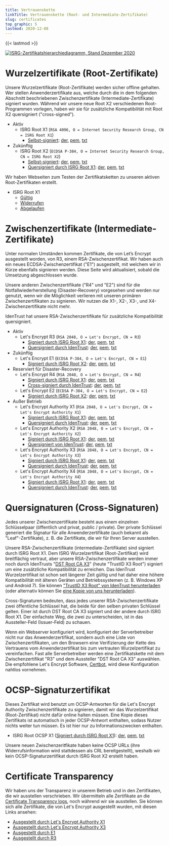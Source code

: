 ```yaml
---
title: Vertrauenskette
linkTitle: Vertrauenskette (Root- und Intermediate-Zertifikate)
slug: certificates
top_graphic: 5
lastmod: 2020-12-08
---
```


{{< lastmod >}}

[![ISRG-Zertifikatshierarchiediagramm, Stand Dezember 2020](/images/isrg-hierarchy.png)](/images/isrg-hierarchy.png)

# Wurzelzertifikate (Root-Zertifikate)

Unsere Wurzelzertifikate (Root-Zertifikate) werden sicher offline gehalten. Wer stellen Anwenderzertifikate aus, welche durch die in dem folgenden Abschnitt beschriebenen Zwischenzertifikate (Intermediate-Zertifikate) signiert wurden. Während wir unsere neue Root X2 verschiedenen Root-Programmen vorlegen, haben wir sie für zusätzliche Kompatibilität mit Root X2 quersigniert ("cross-signed").

* Aktiv
  * ISRG Root X1 (`RSA 4096, O = Internet Security Research Group, CN = ISRG Root X1`)
    * [Selbst-signiert](https://crt.sh/?id=9314791): [der](/certs/isrgrootx1.der), [pem](/certs/isrgrootx1.pem), [txt](/certs/isrgrootx1.txt)
* Zukünftig
  * ISRG Root X2 (`ECDSA P-384, O = Internet Security Research Group, CN = ISRG Root X2`)
    * [Selbst-signiert](https://crt.sh/?id=3335562555): [der](/certs/isrg-root-x2.der), [pem](/certs/isrg-root-x2.pem), [txt](/certs/isrg-root-x2.txt)
    * [Quersigniert durch ISRG Root X1](https://crt.sh/?id=3334561878): [der](/certs/isrg-root-x2-cross-signed.der), [pem](/certs/isrg-root-x2-cross-signed.pem), [txt](/certs/isrg-root-x2-cross-signed.txt)

Wir haben Webseiten zum Testen der Zertifikatsketten zu unseren aktiven Root-Zertifikaten erstellt.

* ISRG Root X1
  * [Gültig](https://valid-isrgrootx1.letsencrypt.org/)
  * [Widerrufen](https://revoked-isrgrootx1.letsencrypt.org/)
  * [Abgelaufen](https://expired-isrgrootx1.letsencrypt.org/)

# Zwischenzertifikate (Intermediate-Zertifikate)

Unter normalen Umständen kommen Zertifikate, die von Let’s Encrypt ausgestellt worden, von R3, einem RSA-Zwischenzertifikat. Wir haben auch ein neues ECDSA-Zwischenzertifikat ("E1") ausgestellt, mit welchem wir in Kürze ebenfalls signieren werden. Diese Seite wird aktualisiert, sobald die Umsetzung abgeschlossen wurde.

Unsere anderen Zwischenzertifikate ("R4" und "E2") sind für die Notfallwiederherstellung (Disaster-Recovery) vorgesehen und werden nur genutzt, wenn wir die Möglichkeit verlieren mit unseren primären Zwischenzertifikaten zu signieren. Wir nutzen die X1-, X2-, X3-, und X4-Zwischenzertifikate nicht mehr.

IdenTrust hat unsere RSA-Zwischenzertifikate für zusätzliche Kompatibilität quersigniert.

* Aktiv
  * Let's Encrypt R3 (`RSA 2048, O = Let's Encrypt, CN = R3`)
    * [Signiert durch ISRG Root X1](https://crt.sh/?id=3334561879): [der](/certs/lets-encrypt-r3.der), [pem](/certs/lets-encrypt-r3.pem), [txt](/certs/lets-encrypt-r3.txt)
    * [Quersigniert durch IdenTrust](https://crt.sh/?id=3479778542): [der](/certs/lets-encrypt-r3-cross-signed.der), [pem](/certs/lets-encrypt-r3-cross-signed.pem), [txt](/certs/lets-encrypt-r3-cross-signed.txt)
* Zukünftig
  * Let's Encrypt E1 (`ECDSA P-384, O = Let's Encrypt, CN = E1`)
    * [Signiert durch ISRG Root X2](https://crt.sh/?id=3334671964): [der](/certs/lets-encrypt-e1.der), [pem](/certs/lets-encrypt-e1.pem), [txt](/certs/lets-encrypt-e1.txt)
* Reserviert für Disaster-Recovery
  * Let's Encrypt R4 (`RSA 2048, O = Let's Encrypt, CN = R4`)
    * [Signiert durch ISRG Root X1](https://crt.sh/?id=3334561877): [der](/certs/lets-encrypt-r4.der), [pem](/certs/lets-encrypt-r4.pem), [txt](/certs/lets-encrypt-r4.txt)
    * [Cross-signiert durch IdenTrust](https://crt.sh/?id=3479778543): [der](/certs/lets-encrypt-r4-cross-signed.der), [pem](/certs/lets-encrypt-r4-cross-signed.pem), [txt](/certs/lets-encrypt-r4-cross-signed.txt)
  * Let's Encrypt E2 (`ECDSA P-384, O = Let's Encrypt, CN = E2`)
    * [Signiert durch ISRG Root X2](https://crt.sh/?id=3334671963): [der](/certs/lets-encrypt-e2.der), [pem](/certs/lets-encrypt-e2.pem), [txt](/certs/lets-encrypt-e2.txt)
* Außer Betrieb
  * Let's Encrypt Authority X1 (`RSA 2048, O = Let's Encrypt, CN = Let's Encrypt Authority X1`)
    * [Signiert durch ISRG Root X1](https://crt.sh/?id=9314792): [der](/certs/letsencryptauthorityx1.der), [pem](/certs/letsencryptauthorityx1.pem), [txt](/certs/letsencryptauthorityx1.txt)
    * [Quersigniert durch IdenTrust](https://crt.sh/?id=10235198): [der](/certs/lets-encrypt-x1-cross-signed.der), [pem](/certs/lets-encrypt-x1-cross-signed.pem), [txt](/certs/lets-encrypt-x1-cross-signed.txt)
  * Let's Encrypt Authority X2 (`RSA 2048, O = Let's Encrypt, CN = Let's Encrypt Authority X2`)
    * [Signiert durch ISRG Root X1](https://crt.sh/?id=12721505): [der](/certs/letsencryptauthorityx2.der), [pem](/certs/letsencryptauthorityx2.pem), [txt](/certs/letsencryptauthorityx2.txt)
    * [Quersigniert von IdenTrust](https://crt.sh/?id=10970235): [der](/certs/lets-encrypt-x2-cross-signed.der), [pem](/certs/lets-encrypt-x2-cross-signed.pem), [txt](/certs/lets-encrypt-x2-cross-signed.txt)
  * Let's Encrypt Authority X3 (`RSA 2048, O = Let's Encrypt, CN = Let's Encrypt Authority X3`)
    * [Signiert durch ISRG Root X1](https://crt.sh/?id=47997543): [der](/certs/letsencryptauthorityx3.der), [pem](/certs/letsencryptauthorityx3.pem), [txt](/certs/letsencryptauthorityx3.txt)
    * [Quersigniert durch IdenTrust](https://crt.sh/?id=15706126): [der](/certs/lets-encrypt-x3-cross-signed.der), [pem](/certs/lets-encrypt-x3-cross-signed.pem), [txt](/certs/lets-encrypt-x3-cross-signed.txt)
  * Let's Encrypt Authority X4 (`RSA 2048, O = Let's Encrypt, CN = Let's Encrypt Authority X4`)
    * [Signiert durch ISRG Root X1](https://crt.sh/?id=47997546): [der](/certs/letsencryptauthorityx4.der), [pem](/certs/letsencryptauthorityx4.pem), [txt](/certs/letsencryptauthorityx4.txt)
    * [Quersigniert durch IdenTrust](https://crt.sh/?id=15710291): [der](/certs/lets-encrypt-x4-cross-signed.der), [pem](/certs/lets-encrypt-x4-cross-signed.pem), [txt](/certs/lets-encrypt-x4-cross-signed.txt)

# Quersignaturen (Cross-Signaturen)

Jedes unserer Zwischenzertifikate besteht aus einem einzelnen Schlüsselpaar (öffentlich und privat, public / private). Der private Schlüssel generiert die Signatur für alle Anwenderzertifikate (auch bekannt als "Leaf"-Zertifikate), z. B. die Zertifikate, die wir für Ihren Server ausstellen.

Unsere RSA-Zwischenzertifikate (intermediate-Zertifikate) sind signiert durch ISRG Root X1. Dem ISRG Wurzelzertifikat (Root-Zertifikat) wird breitflächig vertraut, aber unsere RSA-Zwischenzertifikate werden immer noch durch IdenTrusts "[DST Root CA X3](https://crt.sh/?id=8395)" (heute "TrustID X3 Root") signiert um eine zusätzliche Kompatibilität zu erreichen. Das IdenTrust Wurzelzertifikat ist schon seit längerer Zeit gültig und hat daher eine höhere Kompatibilität mit älteren Geräten und Betriebssystemen (z. B. Windows XP und Android 7). Sie können ["TrustID X3 Root" von IdenTrust herunterladen](https://www.identrust.com/support/downloads) (oder alternativ können Sie [eine Kopie von uns herunterladen](/certs/trustid-x3-root.pem.txt)).

Cross-Signaturen bedeuten, dass jedes unserer RSA-Zwischenzertifikate zwei öffentliche Schlüssel hat, die beide für den selben privaten Schlüssel gelten. Einer ist durch DST Root CA X3 signiert und der andere durch ISRG Root X1. Der einfachste Weg, die zwei zu unterscheiden, ist in das Aussteller-Feld (Issuer-Feld) zu schauen.

Wenn ein Webserver konfiguriert wird, konfiguriert der Serverbetreiber nicht nur das Anwenderzertifikat, sondern auch eine Liste von Zwischenzertifikaten, um den Browsern eine Verifizierung der Kette des Vertrauens vom Anwenderzertifikat bis zum vertrauten Wurzelzertifikat zu vereinfachen. Fast alle Serverbetreiber werden eine Zertifikatskette mit dem Zwischenzertifikat "R3" und dem Aussteller "DST Root CA X3" auswählen. Die empfohlene Let's Encrypt Software, [Certbot](https://certbot.org), wird diese Konfiguration nahtlos vornehmen.

# OCSP-Signaturzertifikat

Dieses Zertifikat wird benutzt um OCSP-Antworten für die Let's Encrypt Authority Zwischenzertifikate zu signieren, damit wir das Wurzelzertifikat (Root-Zertifikat) nicht dafür online halten müssen. Eine Kopie dieses Zertifikats ist automatisch in jeder OCSP-Antwort enthalten, sodass Nutzer nichts weiter tun müssen. Es ist hier nur zu Informationszwecken enthalten.

* ISRG Root OCSP X1 ([Signiert durch ISRG Root X1](https://crt.sh/?id=2929281974)): [der](/certs/isrg-root-ocsp-x1.der), [pem](/certs/isrg-root-ocsp-x1.pem), [txt](/certs/isrg-root-ocsp-x1.txt)

Unsere neuen Zwischenzeritfikate haben keine OCSP URLs (ihre Widerrufsinformation wird stattdessen als CRL bereitgestellt), weshalb wir kein OCSP-Signaturzertifikat durch ISRG Root X2 erstellt haben.

# Certificate Transparency

Wir haben uns der Transparenz in unserem Betrieb und in den Zertifikaten, die wir ausstellen verschrieben. Wir übermitteln alle Zertifikate an die [Certificate Transparency logs](https://www.certificate-transparency.org/), noch während wir sie ausstellen. Sie können sich alle Zertifikate, die von Let's Encrypt ausgestellt wurden, mit diesen Links ansehen:

* [Ausgestellt durch Let's Encrypt Authority X1](https://crt.sh/?Identity=%25&iCAID=7395)
* [Ausgestellt durch Let's Encrypt Authority X3](https://crt.sh/?Identity=%25&iCAID=16418)
* [Ausgestellt durch E1](https://crt.sh/?Identity=%25&iCAID=183283)
* [Ausgestellt durch R3](https://crt.sh/?Identity=%25&iCAID=183267)
